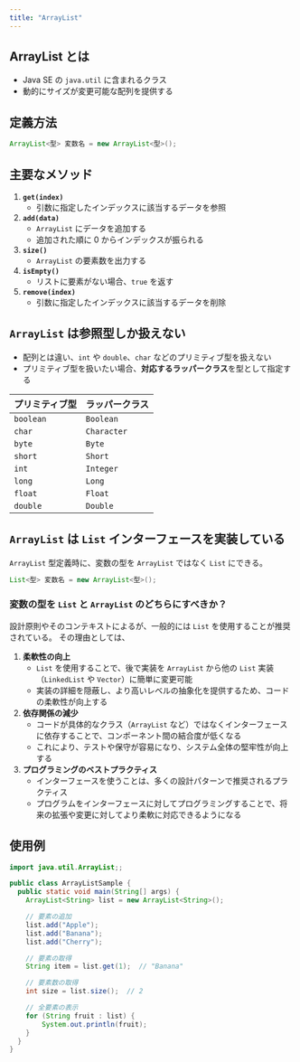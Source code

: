 ```yaml
---
title: "ArrayList"
---
```


## ArrayList とは

- Java SE の `java.util` に含まれるクラス
- 動的にサイズが変更可能な配列を提供する

## 定義方法

```java
ArrayList<型> 変数名 = new ArrayList<型>();
```

## 主要なメソッド

1. **`get(index)`**
   - 引数に指定したインデックスに該当するデータを参照
2. **`add(data)`**
   - `ArrayList` にデータを追加する
   - 追加された順に 0 からインデックスが振られる
3. **`size()`**
   - `ArrayList` の要素数を出力する
4. **`isEmpty()`**
   - リストに要素がない場合、`true` を返す
5. **`remove(index)`**
   - 引数に指定したインデックスに該当するデータを削除

## `ArrayList` は参照型しか扱えない

- 配列とは違い、`int` や `double`、`char` などのプリミティブ型を扱えない
- プリミティブ型を扱いたい場合、**対応するラッパークラス**を型として指定する

| プリミティブ型 | ラッパークラス |
| -------------- | -------------- |
| `boolean`      | `Boolean`      |
| `char`         | `Character`    |
| `byte`         | `Byte`         |
| `short`        | `Short`        |
| `int`          | `Integer`      |
| `long`         | `Long`         |
| `float`        | `Float`        |
| `double`       | `Double`       |

## `ArrayList` は `List` インターフェースを実装している

`ArrayList` 型定義時に、変数の型を `ArrayList` ではなく `List` にできる。

```java
List<型> 変数名 = new ArrayList<型>();
```

### 変数の型を `List` と `ArrayList` のどちらにすべきか？

設計原則やそのコンテキストによるが、一般的には `List` を使用することが推奨されている。
その理由としては、

1. **柔軟性の向上**
   - `List` を使用することで、後で実装を `ArrayList` から他の `List` 実装（`LinkedList` や `Vector`）に簡単に変更可能
   - 実装の詳細を隠蔽し、より高いレベルの抽象化を提供するため、コードの柔軟性が向上する
2. **依存関係の減少**
   - コードが具体的なクラス（`ArrayList` など）ではなくインターフェースに依存することで、コンポーネント間の結合度が低くなる
   - これにより、テストや保守が容易になり、システム全体の堅牢性が向上する
3. **プログラミングのベストプラクティス**
   - インターフェースを使うことは、多くの設計パターンで推奨されるプラクティス
   - プログラムをインターフェースに対してプログラミングすることで、将来の拡張や変更に対してより柔軟に対応できるようになる

## 使用例

```java
import java.util.ArrayList;;

public class ArrayListSample {
  public static void main(String[] args) {
    ArrayList<String> list = new ArrayList<String>();

    // 要素の追加
    list.add("Apple");
    list.add("Banana");
    list.add("Cherry");

    // 要素の取得
    String item = list.get(1);  // "Banana"

    // 要素数の取得
    int size = list.size();  // 2

    // 全要素の表示
    for (String fruit : list) {
        System.out.println(fruit);
    }
  }
}
```
